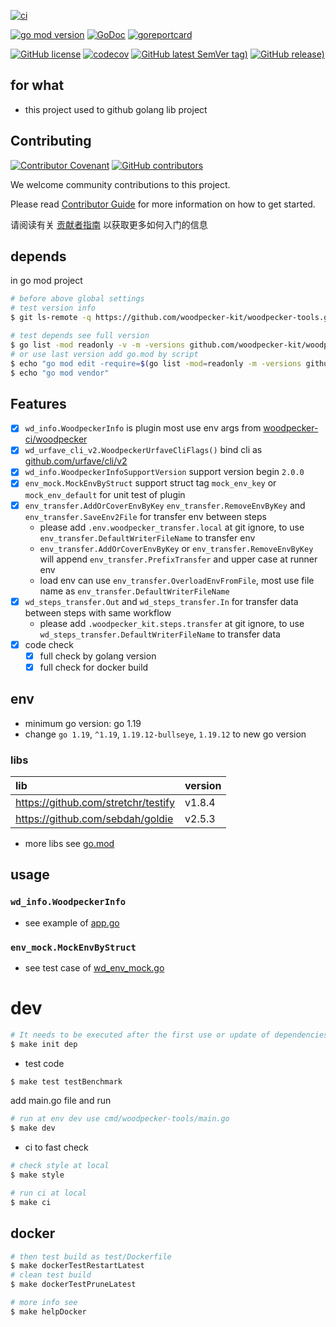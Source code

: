 [![ci](https://github.com/woodpecker-kit/woodpecker-tools/actions/workflows/ci.yml/badge.svg)](https://github.com/woodpecker-kit/woodpecker-tools/actions/workflows/ci.yml)

[![go mod version](https://img.shields.io/github/go-mod/go-version/woodpecker-kit/woodpecker-tools?label=go.mod)](https://github.com/woodpecker-kit/woodpecker-tools)
[![GoDoc](https://godoc.org/github.com/woodpecker-kit/woodpecker-tools?status.png)](https://godoc.org/github.com/woodpecker-kit/woodpecker-tools)
[![goreportcard](https://goreportcard.com/badge/github.com/woodpecker-kit/woodpecker-tools)](https://goreportcard.com/report/github.com/woodpecker-kit/woodpecker-tools)

[![GitHub license](https://img.shields.io/github/license/woodpecker-kit/woodpecker-tools)](https://github.com/woodpecker-kit/woodpecker-tools)
[![codecov](https://codecov.io/gh/woodpecker-kit/woodpecker-tools/branch/main/graph/badge.svg)](https://codecov.io/gh/woodpecker-kit/woodpecker-tools)
[![GitHub latest SemVer tag)](https://img.shields.io/github/v/tag/woodpecker-kit/woodpecker-tools)](https://github.com/woodpecker-kit/woodpecker-tools/tags)
[![GitHub release)](https://img.shields.io/github/v/release/woodpecker-kit/woodpecker-tools)](https://github.com/woodpecker-kit/woodpecker-tools/releases)

## for what

- this project used to github golang lib project

## Contributing

[![Contributor Covenant](https://img.shields.io/badge/contributor%20covenant-v1.4-ff69b4.svg)](.github/CONTRIBUTING_DOC/CODE_OF_CONDUCT.md)
[![GitHub contributors](https://img.shields.io/github/contributors/woodpecker-kit/woodpecker-tools)](https://github.com/woodpecker-kit/woodpecker-tools/graphs/contributors)

We welcome community contributions to this project.

Please read [Contributor Guide](.github/CONTRIBUTING_DOC/CONTRIBUTING.md) for more information on how to get started.

请阅读有关 [贡献者指南](.github/CONTRIBUTING_DOC/zh-CN/CONTRIBUTING.md) 以获取更多如何入门的信息

## depends

in go mod project

```bash
# before above global settings
# test version info
$ git ls-remote -q https://github.com/woodpecker-kit/woodpecker-tools.git

# test depends see full version
$ go list -mod readonly -v -m -versions github.com/woodpecker-kit/woodpecker-tools
# or use last version add go.mod by script
$ echo "go mod edit -require=$(go list -mod=readonly -m -versions github.com/woodpecker-kit/woodpecker-tools | awk '{print $1 "@" $NF}')"
$ echo "go mod vendor"
```

## Features

- [x] `wd_info.WoodpeckerInfo` is plugin most use env args
  from [woodpecker-ci/woodpecker](https://github.com/woodpecker-ci/woodpecker)
- [x] `wd_urfave_cli_v2.WoodpeckerUrfaveCliFlags()` bind cli
  as [github.com/urfave/cli/v2](https://github.com/urfave/cli/)
- [x] `wd_info.WoodpeckerInfoSupportVersion` support version begin `2.0.0`
- [x] `env_mock.MockEnvByStruct` support struct tag `mock_env_key` or `mock_env_default` for unit test of plugin
- [x] `env_transfer.AddOrCoverEnvByKey` `env_transfer.RemoveEnvByKey` and `env_transfer.SaveEnv2File` for transfer env between steps
    - please add `.env.woodpecker_transfer.local` at git ignore, to use `env_transfer.DefaultWriterFileName` to transfer env
    - `env_transfer.AddOrCoverEnvByKey` or `env_transfer.RemoveEnvByKey` will append `env_transfer.PrefixTransfer` and upper case at runner env
    - load env can use `env_transfer.OverloadEnvFromFile`, most use file name as `env_transfer.DefaultWriterFileName`
- [x] `wd_steps_transfer.Out` and `wd_steps_transfer.In` for transfer data between steps with same workflow
    - please add `.woodpecker_kit.steps.transfer` at git ignore, to use `wd_steps_transfer.DefaultWriterFileName` to transfer data
- [x] code check
    - [x] full check by golang version
    - [x] full check for docker build

## env

- minimum go version: go 1.19
- change `go 1.19`, `^1.19`, `1.19.12-bullseye`, `1.19.12` to new go version

### libs

| lib                                 | version |
|:------------------------------------|:--------|
| https://github.com/stretchr/testify | v1.8.4  |
| https://github.com/sebdah/goldie    | v2.5.3  |

- more libs see [go.mod](https://github.com/woodpecker-kit/woodpecker-tools/blob/main/go.mod)

## usage

### `wd_info.WoodpeckerInfo`

- see example of [app.go](https://github.com/woodpecker-kit/woodpecker-tools/blob/main/cmd/cli/app.go)

### `env_mock.MockEnvByStruct`

- see test case
  of [wd_env_mock.go](https://github.com/woodpecker-kit/woodpecker-tools/blob/main/wd_mock_test/wd_info_mock_test.go)

# dev

```bash
# It needs to be executed after the first use or update of dependencies.
$ make init dep
```

- test code

```bash
$ make test testBenchmark
```

add main.go file and run

```bash
# run at env dev use cmd/woodpecker-tools/main.go
$ make dev
```

- ci to fast check

```bash
# check style at local
$ make style

# run ci at local
$ make ci
```

## docker

```bash
# then test build as test/Dockerfile
$ make dockerTestRestartLatest
# clean test build
$ make dockerTestPruneLatest

# more info see
$ make helpDocker
```
